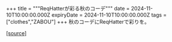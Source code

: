 +++
title = """ReqHatterが彩る秋のコーデ"""
date = 2024-11-10T10:00:00.000Z
expiryDate = 2024-11-10T10:00:00.000Z
tags = ["clothes","ZABOU"]
+++
秋のコーデにReqHatterで彩りを。

[[source]](https://zabou.org/2024/11/10/312123/)
